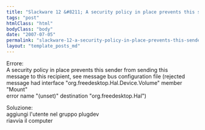 ```yaml
---
title: "Slackware 12 &#8211; A security policy in place prevents this sender&#8230;"
tags: "post"
htmlClass: "html"
bodyClass: "body"
date: "2007-07-05"
permalink: "slackware-12-a-security-policy-in-place-prevents-this-sender/"
layout: "template_posts_md"
---
```

<p>Errore:<br />A security policy in place prevents this sender from sending this <br />message to this recipient, see message bus configuration file (rejected <br />message had interface &quot;org.freedesktop.Hal.Device.Volume&quot; member &quot;Mount&quot; <br />error name &quot;(unset)&quot; destination &quot;org.freedesktop.Hal&quot;)</p>
<p>Soluzione:<br />aggiungi l&#39;utente nel gruppo plugdev<br />riavvia il computer</p>
